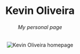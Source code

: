 <h1 align="center">Kevin Oliveira</h1>
<h6 align="center">My personal page</h6>
<p align="center">
<img src="https://user-images.githubusercontent.com/3299130/32471005-5018a68e-c342-11e7-8da1-d2b63425d133.png" alt="Kevin Oliveira homepage">
</p>